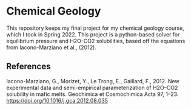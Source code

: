 # Chemical Geology
This repository keeps my final project for my chemical geology course, which I took in Spring 2022. This project is a python-based solver for equilibrium pressure and H2O-CO2 solubilities, based off the equations from Iacono-Marziano et al., (2012).

## References
Iacono-Marziano, G., Morizet, Y., Le Trong, E., Gaillard, F., 2012. New experimental data and semi-empirical parameterization of H2O–CO2 solubility in mafic melts. Geochimica et Cosmochimica Acta 97, 1–23. https://doi.org/10.1016/j.gca.2012.08.035
